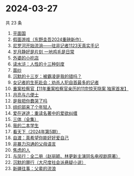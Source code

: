 # 2024-03-27

共 23 条

<!-- BEGIN WEREAD -->
<!-- 最后更新时间 2024-03-27 18:01:22 +0800 -->
1. [平面国](https://weread.qq.com/web/bookDetail/215328407200f6f9215a612)
1. [假面游戏（东野圭吾2024重磅新作）](https://weread.qq.com/web/bookDetail/c7c32290813ab8a38g016ddc)
1. [尼罗河开始流淌——驻非记者1123天真实手记](https://weread.qq.com/web/bookDetail/d32322f0813ab8a3cg016908)
1. [岁月静好是片刻 一地鸡毛是日常](https://weread.qq.com/web/bookDetail/65532e50813ab8a1eg018365)
1. [外婆的小吃店](https://weread.qq.com/web/bookDetail/d7032720813ab89dag0115ab)
1. [读水浒：人性的十三种刻度](https://weread.qq.com/web/bookDetail/9f432800728dd5a09f4d4f3)
1. [面纱](https://weread.qq.com/web/bookDetail/d03325e0813ab6ba6g0127e2)
1. [沉默的十三岁：被霸凌是我的错吗？](https://weread.qq.com/web/bookDetail/d28325a0813ab8a4cg014442)
1. [女记者的生死赴会：劝杀人犯自首最多的记者](https://weread.qq.com/web/bookDetail/56c328f0813ab8a10g018d12)
1. [重案检察官【11年重案检察官亲历的11宗惊天隐案 独家首发】](https://weread.qq.com/web/bookDetail/67f321b0813ab8a15g011b9c)
1. [月亮与六便士](https://weread.qq.com/web/bookDetail/12c32b9071a0f63912c88de)
1. [是我把你蠢哭了吗](https://weread.qq.com/web/bookDetail/7d832df0723ce22f7d85e71)
1. [组织部来了个年轻人](https://weread.qq.com/web/bookDetail/00432890813ab82d5g0124b1)
1. [爱在迷途：重读名著中的爱欲纠缠](https://weread.qq.com/web/bookDetail/e1432a90813ab8a2eg01816f)
1. [三体（全集）](https://weread.qq.com/web/bookDetail/ce032b305a9bc1ce0b0dd2a)
1. [我的二本学生](https://weread.qq.com/web/bookDetail/776329f07210329d776d8b0)
1. [看天下（2024年第5期）](https://weread.qq.com/web/bookDetail/5f132ad0813ab8a4bg015b4f)
1. [自渡：真希望你能好好爱自己](https://weread.qq.com/web/bookDetail/1fb32b80813ab8764g0175d9)
1. [非暴力沟通的父母语言](https://weread.qq.com/web/bookDetail/7ef32be0813ab6d06g0187eb)
1. [焦虑的人](https://weread.qq.com/web/bookDetail/5c432bf0726d70995c4f25f)
1. [与凤行：全二册（赵丽颖、林更新主演同名电视剧原著）](https://weread.qq.com/web/bookDetail/8a1327b055401a8a15ae90c)
1. [沉默的罪行（大尺度社会派悬疑小说）](https://weread.qq.com/web/bookDetail/5c332520813ab8976g01672f)
1. [新疆往事：父辈的流浪](https://weread.qq.com/web/bookDetail/2e032b90813ab8a15g019fc9)
<!-- END WEREAD -->